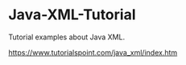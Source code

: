# Java-XML-Tutorial
Tutorial examples about Java XML.

https://www.tutorialspoint.com/java_xml/index.htm
